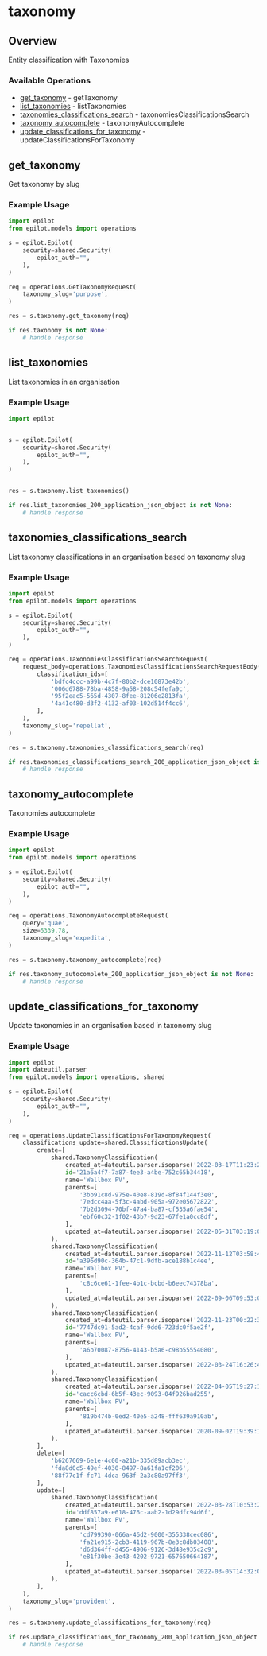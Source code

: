 # taxonomy

## Overview

Entity classification with Taxonomies

### Available Operations

* [get_taxonomy](#get_taxonomy) - getTaxonomy
* [list_taxonomies](#list_taxonomies) - listTaxonomies
* [taxonomies_classifications_search](#taxonomies_classifications_search) - taxonomiesClassificationsSearch
* [taxonomy_autocomplete](#taxonomy_autocomplete) - taxonomyAutocomplete
* [update_classifications_for_taxonomy](#update_classifications_for_taxonomy) - updateClassificationsForTaxonomy

## get_taxonomy

Get taxonomy by slug

### Example Usage

```python
import epilot
from epilot.models import operations

s = epilot.Epilot(
    security=shared.Security(
        epilot_auth="",
    ),
)

req = operations.GetTaxonomyRequest(
    taxonomy_slug='purpose',
)

res = s.taxonomy.get_taxonomy(req)

if res.taxonomy is not None:
    # handle response
```

## list_taxonomies

List taxonomies in an organisation

### Example Usage

```python
import epilot


s = epilot.Epilot(
    security=shared.Security(
        epilot_auth="",
    ),
)


res = s.taxonomy.list_taxonomies()

if res.list_taxonomies_200_application_json_object is not None:
    # handle response
```

## taxonomies_classifications_search

List taxonomy classifications in an organisation based on taxonomy slug

### Example Usage

```python
import epilot
from epilot.models import operations

s = epilot.Epilot(
    security=shared.Security(
        epilot_auth="",
    ),
)

req = operations.TaxonomiesClassificationsSearchRequest(
    request_body=operations.TaxonomiesClassificationsSearchRequestBody(
        classification_ids=[
            'bdfc4ccc-a99b-4c7f-80b2-dce10873e42b',
            '006d6788-78ba-4858-9a58-208c54fefa9c',
            '95f2eac5-565d-4307-8fee-81206e2813fa',
            '4a41c480-d3f2-4132-af03-102d514f4cc6',
        ],
    ),
    taxonomy_slug='repellat',
)

res = s.taxonomy.taxonomies_classifications_search(req)

if res.taxonomies_classifications_search_200_application_json_object is not None:
    # handle response
```

## taxonomy_autocomplete

Taxonomies autocomplete

### Example Usage

```python
import epilot
from epilot.models import operations

s = epilot.Epilot(
    security=shared.Security(
        epilot_auth="",
    ),
)

req = operations.TaxonomyAutocompleteRequest(
    query='quae',
    size=5339.78,
    taxonomy_slug='expedita',
)

res = s.taxonomy.taxonomy_autocomplete(req)

if res.taxonomy_autocomplete_200_application_json_object is not None:
    # handle response
```

## update_classifications_for_taxonomy

Update taxonomies in an organisation based in taxonomy slug

### Example Usage

```python
import epilot
import dateutil.parser
from epilot.models import operations, shared

s = epilot.Epilot(
    security=shared.Security(
        epilot_auth="",
    ),
)

req = operations.UpdateClassificationsForTaxonomyRequest(
    classifications_update=shared.ClassificationsUpdate(
        create=[
            shared.TaxonomyClassification(
                created_at=dateutil.parser.isoparse('2022-03-17T11:23:26.153Z'),
                id='21a6a4f7-7a87-4ee3-a4be-752c65b34418',
                name='Wallbox PV',
                parents=[
                    '3bb91c8d-975e-40e8-819d-8f84f144f3e0',
                    '7edcc4aa-5f3c-4abd-905a-972e05672822',
                    '7b2d3094-70bf-47a4-ba87-cf535a6fae54',
                    'ebf60c32-1f02-43b7-9d23-67fe1a0cc8df',
                ],
                updated_at=dateutil.parser.isoparse('2022-05-31T03:19:09.957Z'),
            ),
            shared.TaxonomyClassification(
                created_at=dateutil.parser.isoparse('2022-11-12T03:58:41.553Z'),
                id='a396d90c-364b-47c1-9dfb-ace188b1c4ee',
                name='Wallbox PV',
                parents=[
                    'c8c6ce61-1fee-4b1c-bcbd-b6eec74378ba',
                ],
                updated_at=dateutil.parser.isoparse('2022-09-06T09:53:00.602Z'),
            ),
            shared.TaxonomyClassification(
                created_at=dateutil.parser.isoparse('2022-11-23T00:22:34.246Z'),
                id='7747dc91-5ad2-4caf-9dd6-723dc0f5ae2f',
                name='Wallbox PV',
                parents=[
                    'a6b70087-8756-4143-b5a6-c98b55554080',
                ],
                updated_at=dateutil.parser.isoparse('2022-03-24T16:26:44.342Z'),
            ),
            shared.TaxonomyClassification(
                created_at=dateutil.parser.isoparse('2022-04-05T19:27:13.618Z'),
                id='cacc6cbd-6b5f-43ec-9093-04f926bad255',
                name='Wallbox PV',
                parents=[
                    '819b474b-0ed2-40e5-a248-fff639a910ab',
                ],
                updated_at=dateutil.parser.isoparse('2020-09-02T19:39:17.071Z'),
            ),
        ],
        delete=[
            'b6267669-6e1e-4c00-a21b-335d89acb3ec',
            'fda8d0c5-49ef-4030-8497-8a61fa1cf206',
            '88f77c1f-fc71-4dca-963f-2a3c80a97ff3',
        ],
        update=[
            shared.TaxonomyClassification(
                created_at=dateutil.parser.isoparse('2022-03-28T10:53:29.573Z'),
                id='ddf857a9-e618-476c-aab2-1d29dfc94d6f',
                name='Wallbox PV',
                parents=[
                    'cd799390-066a-46d2-9000-355338cec086',
                    'fa21e915-2cb3-4119-967b-8e3c8db03408',
                    'd6d364ff-d455-4906-9126-3d48e935c2c9',
                    'e81f30be-3e43-4202-9721-657650664187',
                ],
                updated_at=dateutil.parser.isoparse('2022-03-05T14:32:00.362Z'),
            ),
        ],
    ),
    taxonomy_slug='provident',
)

res = s.taxonomy.update_classifications_for_taxonomy(req)

if res.update_classifications_for_taxonomy_200_application_json_object is not None:
    # handle response
```
